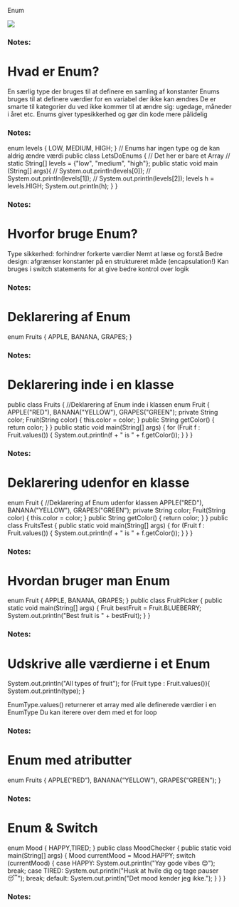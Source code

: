 <!-- Slide number: 1 -->
Enum

![](GoogleShape55p13.jpg)

### Notes:

<!-- Slide number: 2 -->
# Hvad er Enum?
En særlig type der bruges til at definere en samling af konstanter
Enums bruges til at definere værdier for en variabel der ikke kan ændres
De er smarte til kategorier du ved ikke kommer til at ændre sig: ugedage, måneder i året etc.
Enums giver typesikkerhed og gør din kode mere pålidelig

### Notes:

<!-- Slide number: 3 -->
enum levels {
   LOW, MEDIUM, HIGH;
}
// Enums har ingen type og de kan aldrig ændre værdi
public class LetsDoEnums {
// Det her er bare et Array
//    static String[] levels = {"low", "medium", "high"};
   public static void main (String[] args){
//        System.out.println(levels[0]);
//        System.out.println(levels[1]);
//        System.out.println(levels[2]);
       levels h = levels.HIGH;
       System.out.println(h);
   }
}

### Notes:

<!-- Slide number: 4 -->
# Hvorfor bruge Enum?
Type sikkerhed: forhindrer forkerte værdier
Nemt at læse og forstå
Bedre design: afgrænser konstanter på en struktureret måde (encapsulation!)
Kan bruges i switch statements for at give bedre kontrol over logik

### Notes:

<!-- Slide number: 5 -->
# Deklarering af Enum
enum  Fruits
{
   APPLE, BANANA, GRAPES;
}

### Notes:

<!-- Slide number: 6 -->
# Deklarering inde i en klasse
public class Fruits {
   //Deklarering af Enum inde i klassen
   enum Fruit {
       APPLE("RED"), BANANA("YELLOW"), GRAPES("GREEN");
       private String color;
       Fruit(String color) {
           this.color = color;
       }
       public String getColor() {
           return color;
       }
   }
   public static void main(String[] args) {
       for (Fruit f : Fruit.values()) {
           System.out.println(f + " is " + f.getColor());
       }
   }
}

### Notes:

<!-- Slide number: 7 -->
# Deklarering udenfor en klasse
enum Fruit {
   //Deklarering af Enum udenfor klassen
   APPLE("RED"), BANANA("YELLOW"), GRAPES("GREEN");
   private String color;
   Fruit(String color) {
       this.color = color;
   }
   public String getColor() {
       return color;
   }
}
public class FruitsTest {
   public static void main(String[] args) {
       for (Fruit f : Fruit.values()) {
           System.out.println(f + " is " + f.getColor());
       }
   }
}

### Notes:

<!-- Slide number: 8 -->
# Hvordan bruger man Enum
enum  Fruit
{
APPLE,
BANANA,
GRAPES;
}
public class FruitPicker {
   public static void main(String[] args) {
       Fruit bestFruit = Fruit.BLUEBERRY;
       System.out.println("Best fruit is " + bestFruit);
   }
}

### Notes:

<!-- Slide number: 9 -->
# Udskrive alle værdierne i et Enum
System.out.println("All types of fruit");
for (Fruit type : Fruit.values()){
   System.out.println(type);
}

EnumType.values() returnerer et array med alle definerede værdier i en EnumType
Du kan iterere over dem med et for loop

### Notes:

<!-- Slide number: 10 -->
# Enum med atributter
enum  Fruits
{
   APPLE(“RED”), BANANA(“YELLOW”), GRAPES(“GREEN”);
}

### Notes:

<!-- Slide number: 11 -->
# Enum & Switch
enum Mood {
   HAPPY,TIRED;
}
public class MoodChecker {
   public static void main(String[] args) {
       Mood currentMood = Mood.HAPPY;
       switch (currentMood) {
           case HAPPY:
               System.out.println("Yay gode vibes 😊");
               break;
           case TIRED:
               System.out.println("Husk at hvile dig og tage pauser 😴");
               break;
           default:
               System.out.println("Det mood kender jeg ikke.");
       }
   }
}

### Notes: